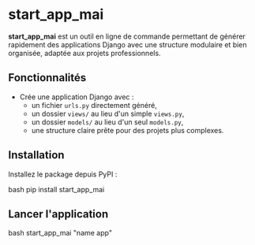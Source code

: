 # start_app_mai

**start_app_mai** est un outil en ligne de commande permettant de générer rapidement des applications Django avec une structure modulaire et bien organisée, adaptée aux projets professionnels.

## Fonctionnalités

- Crée une application Django avec :
  - un fichier `urls.py` directement généré,
  - un dossier `views/` au lieu d'un simple `views.py`,
  - un dossier `models/` au lieu d'un seul `models.py`,
  - une structure claire prête pour des projets plus complexes.


## Installation

Installez le package depuis PyPI :

bash
pip install start_app_mai

## Lancer l'application 

bash
 start_app_mai "name app"

